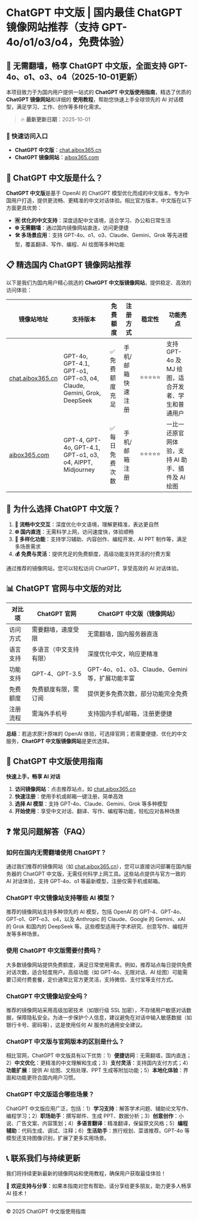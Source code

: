 # ChatGPT 中文版 | 国内最佳 ChatGPT 镜像网站推荐（支持 GPT-4o/o1/o3/o4，免费体验）

## 📢 无需翻墙，畅享 ChatGPT 中文版，全面支持 GPT-4o、o1、o3、o4（2025-10-01更新）

本项目致力于为国内用户提供一站式的 **ChatGPT 中文版使用指南**，精选了优质的 **ChatGPT 镜像网站**和详细的 **使用教程**，帮助您快速上手全球领先的 AI 对话模型，满足学习、工作、创作等多样化需求。

> 🔥 **最新更新日期**：2025-10-01

### 🚀 快速访问入口

- **ChatGPT 中文版**：[chat.aibox365.cn](https://chat.aibox365.cn)
- **ChatGPT 镜像网站**：[aibox365.com](https://aibox365.com)

## 🤔 ChatGPT 中文版是什么？

**ChatGPT 中文版**是基于 OpenAI 的 ChatGPT 模型优化而成的中文版本，专为中国用户打造，提供更流畅、更精准的中文对话体验。相比官方版本，中文版在以下方面更具优势：

- **🈶 优化的中文支持**：深度适配中文语境，适合学习、办公和日常生活
- **🌐 无需翻墙**：通过国内镜像网站直连，访问更便捷
- **🛠️ 多场景应用**：支持 GPT-4o、o1、o3、Claude、Gemini、Grok 等先进模型，覆盖翻译、写作、编程、AI 绘图等多种功能

## 📋 精选国内 ChatGPT 镜像网站推荐

以下是我们为国内用户精心挑选的 **ChatGPT 中文版镜像网站**，提供稳定、高效的访问体验：

| 镜像站地址 | 支持版本 | 免费额度 | 注册方式 | 稳定性 | 功能亮点 |
|------------|----------|----------|----------|--------|----------|
| [chat.aibox365.cn](https://chat.aibox365.cn) | GPT-4o, GPT-4.1, GPT-o1, GPT-o3, o4, Claude, Gemini, Grok, DeepSeek | ✅ 免费额度充足 | 手机/邮箱快速注册 | ⭐⭐⭐⭐⭐ | 支持 GPT-4o 及 MJ 绘图，适合开发者、学生和普通用户 |
| [aibox365.com](https://aibox365.com) | GPT-4, GPT-4o, GPT-4.1, GPT-o1, o3, o4, AIPPT, Midjourney | ✅ 每日免费次数 | 手机/邮箱注册 | ⭐⭐⭐⭐⭐ | 一比一还原官网体验，支持 AI 助手、插件及 AI 绘图 |

## 🌟 为什么选择 ChatGPT 中文版？

1. **📝 流畅中文交互**：深度优化中文语境，理解更精准，表达更自然
2. **🌐 国内直连**：无需科学上网，访问速度快，体验顺畅
3. **🎯 多样化功能**：支持学习辅助、内容创作、编程开发、AI PPT 制作等，满足多场景需求
4. **💰 免费与灵活**：提供充足的免费额度，高级功能支持灵活的付费方案

通过推荐的镜像网站，您可以轻松访问 ChatGPT，享受高效的 AI 对话体验。

## 📊 ChatGPT 官网与中文版的对比

| 对比项 | ChatGPT 官网 | ChatGPT 中文版（镜像网站） |
|--------|--------------|----------------------------|
| 访问方式 | 需要翻墙，速度受限 | 无需翻墙，国内服务器直连 |
| 语言支持 | 多语言（中文支持有限） | 深度优化中文，响应更精准 |
| 功能支持 | GPT-4、GPT-3.5 | GPT-4o、o1、o3、Claude、Gemini 等，扩展功能丰富 |
| 免费额度 | 免费额度有限，需订阅 | 提供更多免费次数，部分功能完全免费 |
| 注册流程 | 需海外手机号 | 支持国内手机/邮箱，注册更便捷 |

**总结**：若追求原汁原味的 OpenAI 体验，可选择官网；若需要便捷、优化的中文服务，**ChatGPT 中文版镜像网站**是更优选择。

## 📝 ChatGPT 中文版使用指南

**快速上手，畅享 AI 对话**

1. **访问镜像网站**：点击推荐站点，如 [chat.aibox365.cn](https://chat.aibox365.cn)
2. **快速注册**：使用手机或邮箱一键注册，简单高效
3. **选择 AI 模型**：支持 GPT-4o、Claude、Gemini、Grok 等多种模型
4. **开始使用**：享受中文对话、翻译、写作、编程等功能，轻松应对各种场景

## ❓ 常见问题解答（FAQ）

### 如何在国内无需翻墙使用 ChatGPT？

通过我们推荐的镜像网站（如 [chat.aibox365.cn](https://chat.aibox365.cn)），您可以直接访问部署在国内服务器的 ChatGPT 中文版，无需任何科学上网工具。这些站点提供与官方一致的 AI 对话体验，支持 GPT-4o、o1 等最新模型，注册仅需手机或邮箱。

### ChatGPT 中文镜像站支持哪些 AI 模型？

推荐的镜像网站支持多种领先的 AI 模型，包括 OpenAI 的 GPT-4、GPT-4o、GPT-o1、GPT-o3、o4，以及 Anthropic 的 Claude、Google 的 Gemini、xAI 的 Grok 和国内的 DeepSeek 等。这些模型适用于学术研究、创意写作、编程开发等多种场景。

### 使用 ChatGPT 中文版需要付费吗？

大多数镜像网站提供免费额度，满足日常使用需求。例如，推荐站点每日提供免费对话次数，适合轻度用户。高级功能（如 GPT-4o、无限对话、AI 绘图）可能需要订阅付费套餐，定价通常比官方更灵活，支持微信、支付宝等支付方式。

### ChatGPT 中文镜像站安全吗？

推荐的镜像网站采用高级加密技术（如银行级 SSL 加密），不存储用户敏感对话数据，保障隐私安全。为进一步保护个人信息，建议避免在对话中输入敏感数据（如银行卡号、密码等），这是使用任何 AI 服务的通用安全建议。

### ChatGPT 中文版与官网版本的区别是什么？

相比官网，ChatGPT 中文版具有以下优势：1）**便捷访问**：无需翻墙，国内直连；2）**中文优化**：更精准的中文理解和生成；3）**支付灵活**：支持国内支付方式；4）**功能扩展**：提供 AI 绘图、文档处理、PPT 生成等附加功能；5）**本地化体验**：界面和功能更符合国内用户习惯。

### ChatGPT 中文版适合哪些场景？

ChatGPT 中文版应用广泛，包括：1）**学习支持**：解答学术问题、辅助论文写作、编程学习；2）**职场助手**：撰写邮件、生成 PPT、数据分析；3）**创意创作**：小说、广告文案、内容策划；4）**多语言翻译**：精准翻译，保留原文风格；5）**编程辅助**：代码生成、调试、注释；6）**生活助手**：旅行规划、菜谱推荐。GPT-4o 等模型还支持图像识别，扩展了更多实用场景。

## 📞 联系我们与持续更新

我们将持续更新最新的镜像网站和使用教程，确保用户获取最佳体验！

🌟 **欢迎支持与分享**：如果本指南对您有帮助，请分享给更多朋友，助力更多人畅享 AI 技术！

---

© 2025 ChatGPT 中文版使用指南
